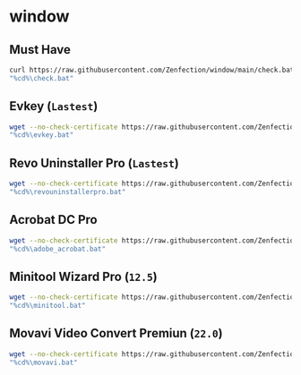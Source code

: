 # window

## Must Have

```sh
curl https://raw.githubusercontent.com/Zenfection/window/main/check.bat -O -L check.bat
"%cd%\check.bat"
```

## Evkey (`Lastest`)

```sh
wget --no-check-certificate https://raw.githubusercontent.com/Zenfection/window/main/evkey.bat -O evkey.bat
"%cd%\evkey.bat"
```

## Revo Uninstaller Pro (`Lastest`)

```sh
wget --no-check-certificate https://raw.githubusercontent.com/Zenfection/window/main/revouninstallerpro.bat -O revouninstallerpro.bat
"%cd%\revouninstallerpro.bat"
```

## Acrobat DC Pro

```sh
wget --no-check-certificate https://raw.githubusercontent.com/Zenfection/window/main/adobe_acrobat.bat -O adobe_acrobat.bat
"%cd%\adobe_acrobat.bat"
```

## Minitool Wizard Pro (`12.5`)

```sh
wget --no-check-certificate https://raw.githubusercontent.com/Zenfection/window/main/minitool.bat -O minitool.bat
"%cd%\minitool.bat"
```

## Movavi Video Convert Premiun  (`22.0`)

```sh
wget --no-check-certificate https://raw.githubusercontent.com/Zenfection/window/main/movavi.bat -O movavi.bat
"%cd%\movavi.bat"
```